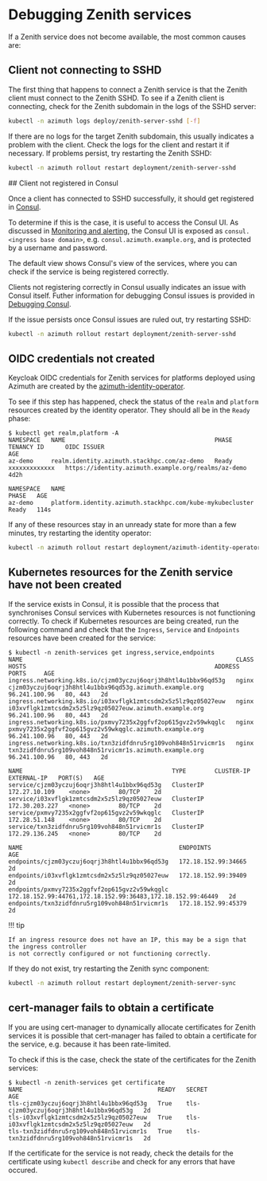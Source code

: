 # Debugging Zenith services

If a Zenith service does not become available, the most common causes are:

## Client not connecting to SSHD

The first thing that happens to connect a Zenith service is that the Zenith client
must connect to the Zenith SSHD. To see if a Zenith client is connecting, check for the
Zenith subdomain in the logs of the SSHD server:

```sh  title="On the K3S node, targetting the HA cluster if deployed"
kubectl -n azimuth logs deploy/zenith-server-sshd [-f]
```

If there are no logs for the target Zenith subdomain, this usually indicates a problem
with the client. Check the logs for the client and restart it if necessary. If problems
persist, try restarting the Zenith SSHD:

```sh  title="On the K3S node, targetting the HA cluster if deployed"
kubectl -n azimuth rollout restart deployment/zenith-server-sshd
```

## Client not registered in Consul

Once a client has connected to SSHD successfully, it should get registered in
[Consul](https://www.consul.io/).

To determine if this is the case, it is useful to access the Consul UI. As discussed
in [Monitoring and alerting](../configuration/14-monitoring.md), the Consul UI
is exposed as `consul.<ingress base domain>`, e.g. `consul.azimuth.example.org`,
and is protected by a username and password.

The default view shows Consul's view of the services, where you can check if the
service is being registered correctly.

Clients not registering correctly in Consul usually indicates an issue with Consul
itself. Futher information for debugging Consul issues is provided in
[Debugging Consul](consul.md).

If the issue persists once Consul issues are ruled out, try restarting SSHD:

```sh  title="On the K3S node, targetting the HA cluster if deployed"
kubectl -n azimuth rollout restart deployment/zenith-server-sshd
```

## OIDC credentials not created

Keycloak OIDC credentials for Zenith services for platforms deployed using Azimuth are created
by the [azimuth-identity-operator](https://github.com/stackhpc/azimuth-identity-operator).

To see if this step has happened, check the status of the `realm` and `platform` resources
created by the identity operator. They should all be in the `Ready` phase:

```command  title="On the K3S node, targetting the HA cluster if deployed"
$ kubectl get realm,platform -A
NAMESPACE   NAME                                          PHASE   TENANCY ID      OIDC ISSUER                                           AGE
az-demo     realm.identity.azimuth.stackhpc.com/az-demo   Ready   xxxxxxxxxxxxx   https://identity.azimuth.example.org/realms/az-demo   4d2h

NAMESPACE   NAME                                                        PHASE   AGE
az-demo     platform.identity.azimuth.stackhpc.com/kube-mykubecluster   Ready   114s
```

If any of these resources stay in an unready state for more than a few minutes, try restarting
the identity operator:

```sh  title="On the K3S node, targetting the HA cluster if deployed"
kubectl -n azimuth rollout restart deployment/azimuth-identity-operator
```

## Kubernetes resources for the Zenith service have not been created

If the service exists in Consul, it is possible that the process that synchronises Consul
services with Kubernetes resources is not functioning correctly. To check if Kubernetes
resources are being created, run the following command and check that the `Ingress`,
`Service` and `Endpoints` resources have been created for the service:

```command  title="On the K3S node, targetting the HA cluster if deployed"
$ kubectl -n zenith-services get ingress,service,endpoints
NAME                                                            CLASS   HOSTS                                                     ADDRESS         PORTS     AGE
ingress.networking.k8s.io/cjzm03yczuj6oqrj3h8htl4u1bbx96qd53g   nginx   cjzm03yczuj6oqrj3h8htl4u1bbx96qd53g.azimuth.example.org   96.241.100.96   80, 443   2d
ingress.networking.k8s.io/i03xvflgk1zmtcsdm2x5z5lz9qz05027euw   nginx   i03xvflgk1zmtcsdm2x5z5lz9qz05027euw.azimuth.example.org   96.241.100.96   80, 443   2d
ingress.networking.k8s.io/pxmvy7235x2ggfvf2op615gvz2v59wkqglc   nginx   pxmvy7235x2ggfvf2op615gvz2v59wkqglc.azimuth.example.org   96.241.100.96   80, 443   2d
ingress.networking.k8s.io/txn3zidfdnru5rg109voh848n51rvicmr1s   nginx   txn3zidfdnru5rg109voh848n51rvicmr1s.azimuth.example.org   96.241.100.96   80, 443   2d

NAME                                          TYPE        CLUSTER-IP       EXTERNAL-IP   PORT(S)   AGE
service/cjzm03yczuj6oqrj3h8htl4u1bbx96qd53g   ClusterIP   172.27.10.109    <none>        80/TCP    2d
service/i03xvflgk1zmtcsdm2x5z5lz9qz05027euw   ClusterIP   172.30.203.227   <none>        80/TCP    2d
service/pxmvy7235x2ggfvf2op615gvz2v59wkqglc   ClusterIP   172.28.51.148    <none>        80/TCP    2d
service/txn3zidfdnru5rg109voh848n51rvicmr1s   ClusterIP   172.29.136.245   <none>        80/TCP    2d

NAME                                            ENDPOINTS                                                     AGE
endpoints/cjzm03yczuj6oqrj3h8htl4u1bbx96qd53g   172.18.152.99:34665                                           2d
endpoints/i03xvflgk1zmtcsdm2x5z5lz9qz05027euw   172.18.152.99:39409                                           2d
endpoints/pxmvy7235x2ggfvf2op615gvz2v59wkqglc   172.18.152.99:44761,172.18.152.99:36483,172.18.152.99:46449   2d
endpoints/txn3zidfdnru5rg109voh848n51rvicmr1s   172.18.152.99:45379                                           2d
```

!!! tip

    If an ingress resource does not have an IP, this may be a sign that the ingress controller
    is not correctly configured or not functioning correctly.

If they do not exist, try restarting the Zenith sync component:

```sh  title="On the K3S node, targetting the HA cluster if deployed"
kubectl -n azimuth rollout restart deployment/zenith-server-sync
```

## cert-manager fails to obtain a certificate

If you are using cert-manager to dynamically allocate certificates for Zenith services it
is possible that cert-manager has failed to obtain a certificate for the service, e.g. because
it has been rate-limited.

To check if this is the case, check the state of the certificates for the Zenith services:

```command  title="On the K3S node, targetting the HA cluster if deployed"
$ kubectl -n zenith-services get certificate
NAME                                      READY   SECRET                                    AGE
tls-cjzm03yczuj6oqrj3h8htl4u1bbx96qd53g   True    tls-cjzm03yczuj6oqrj3h8htl4u1bbx96qd53g   2d
tls-i03xvflgk1zmtcsdm2x5z5lz9qz05027euw   True    tls-i03xvflgk1zmtcsdm2x5z5lz9qz05027euw   2d
tls-txn3zidfdnru5rg109voh848n51rvicmr1s   True    tls-txn3zidfdnru5rg109voh848n51rvicmr1s   2d
```

If the certificate for the service is not ready, check the details for the certificate using
`kubectl describe` and check for any errors that have occured.
